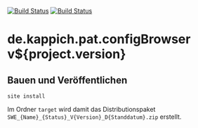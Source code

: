[![Build Status](https://travis-ci.org/datenverteiler/de.kappich.pat.configBrowser.svg?branch=develop)](https://travis-ci.org/datenverteiler/de.kappich.pat.configBrowser)
[![Build Status](https://api.bintray.com/packages/datenverteiler/maven/de.kappich.pat.configBrowser/images/download.svg)](https://bintray.com/datenverteiler/maven/de.kappich.pat.configBrowser)

de.kappich.pat.configBrowser v${project.version}
===================================


Bauen und Veröffentlichen
-------------------------

    site install

Im Ordner `target` wird damit das Distributionspaket
`SWE_{Name}_{Status}_V{Version}_D{Standdatum}.zip` erstellt.
